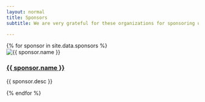 ```yaml
---
layout: normal
title: Sponsors
subtitle: We are very grateful for these organizations for sponsoring us!

---
```

<div class="box-alt">
  <div class="row gtr-uniform">
    <section class="col-1"></section>
    {% for sponsor in site.data.sponsors %}
      <section class="col-3 col-5">
        <span class="image fit"><img src="{{ site.url }}{{ sponsor.img }}" alt="{{ sponsor.name }}" /></span>
        <h3><a href="{{ sponsor.link }}">{{ sponsor.name }}</a></h3>
        <p>{{ sponsor.desc }}</p>
      </section>
    {% endfor %}
  </div>
</div>
